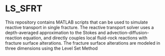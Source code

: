 # LS_SFRT
This repository contains MATLAB scripts that can be used to simulate reactive transport in single fracture. The reactive transport solver uses a depth-averaged approximation to the Stokes and advection-diffusion-reaction equation, and directly couples local fluid-rock reactions with fracture surface alterations. The fracture surface alterations are modeled in three dimensions using the Level Set Method
